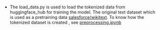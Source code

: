 - The load_data.py is used to load the tokenized data from huggingface_hub for training the model. The original text dataset which is used  as a pretraining data
[salesforce/wikitext](https://huggingface.co/datasets/Salesforce/wikitext). To know how the tokenized dataset is created , see [preprocessing.ipynb](https://github.com/SSahas/Implementing-LLM-From-Scratch/blob/main/assets/preprocessing.ipynb)
